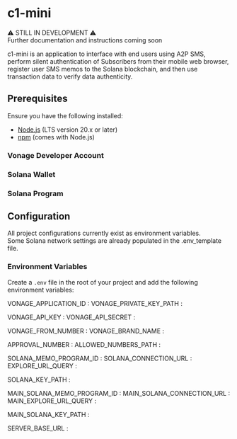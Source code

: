 # c1-mini

⚠️ STILL IN DEVELOPMENT ⚠️  
Further documentation and instructions coming soon

c1-mini is an application to interface with end users using A2P SMS, perform silent authentication of Subscribers from their mobile web browser, register user SMS memos to the Solana blockchain, and then use transaction data to verify data authenticity.

## Prerequisites  

Ensure you have the following installed:
- [Node.js](https://nodejs.org/) (LTS version 20.x or later)
- [npm](https://www.npmjs.com/) (comes with Node.js)

### Vonage Developer Account

### Solana Wallet

### Solana Program


## Configuration
All project configurations currently exist as environment variables.  
Some Solana network settings are already populated in the .env_template file.  

### Environment Variables

Create a `.env` file in the root of your project and add the following environment variables:

VONAGE_APPLICATION_ID :
VONAGE_PRIVATE_KEY_PATH :

VONAGE_API_KEY :
VONAGE_API_SECRET : 

VONAGE_FROM_NUMBER : 
VONAGE_BRAND_NAME : 

APPROVAL_NUMBER : 
ALLOWED_NUMBERS_PATH : 

SOLANA_MEMO_PROGRAM_ID : 
SOLANA_CONNECTION_URL : 
EXPLORE_URL_QUERY : 

SOLANA_KEY_PATH : 

MAIN_SOLANA_MEMO_PROGRAM_ID : 
MAIN_SOLANA_CONNECTION_URL : 
MAIN_EXPLORE_URL_QUERY : 

MAIN_SOLANA_KEY_PATH : 

SERVER_BASE_URL :
